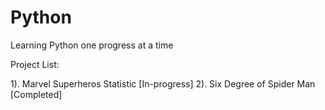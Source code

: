 # Python

Learning Python one progress at a time

Project List: 

1). Marvel Superheros Statistic [In-progress]
2). Six Degree of Spider Man [Completed]

